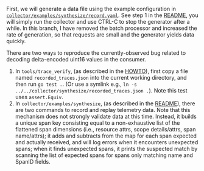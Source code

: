 First, we will generate a data file using the example configuration in
[`collector/examples/synthesize/record.yaml`](collector/examples/synthesize/record.yaml).
See step 1 in the [README](collector/examples/synthesize/README.md),
you will simply run the collector and use CTRL-C to stop the generator
after a while.  In this branch, I have removed the batch processor and
increased the rate of generation, so that requests are small and the
generator yields data quickly.

There are two ways to reproduce the currently-observed bug related to
decoding delta-encoded uint16 values in the consumer.

1. In `tools/trace_verify`, (as described in the [HOWTO](tools/trace_verify/HOWTO.md)), first copy a file named `recorded_traces.json` into the current working directory, and then run `go test .`.  (Or use a symlink e.g., `ln -s ../../collector/synthesize/recorded_traces.json .`).  Note this test uses `assert.Equiv`.
2. In `collector/examples/synthesize`, (as described in the [README](collector/examples/synthesize/README.md)), there are two commands to record and replay telemetry data.  Note that this mechanism does not strongly validate data at this time.  Instead, it builds a unique span key consisting equal to a non-exhaustive list of the flattened span dimensions (i.e., resource attrs, scope details/attrs, span name/attrs); it adds and subtracts from the map for each span expected and actually received, and will log errors when it encounters unexpected spans; when it finds unexpected spans, it prints the suspected match by scanning the list of expected spans for spans only matching name and SpanID fields.
